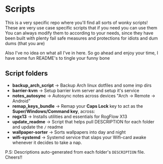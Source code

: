 # Scripts

This is a very specific repo where you'll find all sorts of wonky scripts! These are very use case specific scripts that if you need you can use them
You can always modify them to according to your needs, since they have been built with plenty fail safe measures and protections for idiots and dum dums (that you are)

Also I've no idea on what all I've in here. So go ahead and enjoy your time, I have some fun README's to tingle your funny bone

## Script folders

<!-- FOLDER-LIST-START -->
- **backup_arch_script** -> Backup Arch linux dotfiles and some imp dirs
- **barrier-kvm** -> Setup barrier kvm server and setup it's service
- **notes_autosync** -> Autosync notes across devices "Arch -> Remote -> Android"
- **remap_keys_bundle** -> Remap your **Caps Lock** key to act as the **Super/Windows/Command key**, across:
- **rogx13** -> Installs utilities and essentials for RogFlow X13
- **update_readme** -> Script that helps pull DESCRIPTION for each folder and update the `/` readme
- **wallpaper-sorter** -> Sorts wallpapers into day and night
- **wifi-systemd** -> Systemd service that slaps your Wifi-card awake whenever it decides to take a nap.
<!-- FOLDER-LIST-END -->

P.S: Descriptions auto-generated from each folder's `DESCRIPTION` file.
Cheers!!
